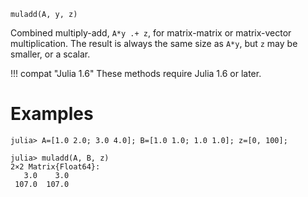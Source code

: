 ```
muladd(A, y, z)
```

Combined multiply-add, `A*y .+ z`, for matrix-matrix or matrix-vector multiplication. The result is always the same size as `A*y`, but `z` may be smaller, or a scalar.

!!! compat "Julia 1.6"
    These methods require Julia 1.6 or later.


# Examples

```jldoctest
julia> A=[1.0 2.0; 3.0 4.0]; B=[1.0 1.0; 1.0 1.0]; z=[0, 100];

julia> muladd(A, B, z)
2×2 Matrix{Float64}:
   3.0    3.0
 107.0  107.0
```
